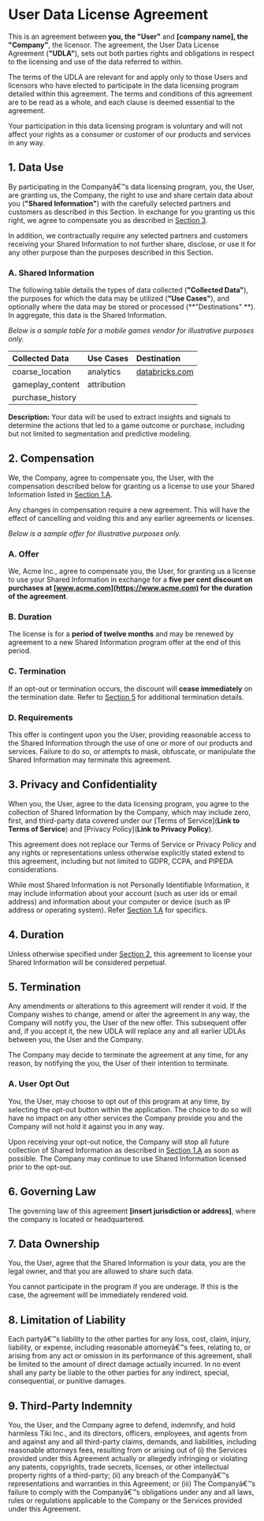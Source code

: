 # User Data License Agreement

This is an agreement between **you, the "User"** and **[company name], the "Company"**, the
licensor. The agreement, the User Data License Agreement (**"UDLA"**), sets out both parties rights
and obligations in respect to the licensing and use of the data referred to within.

The terms of the UDLA are relevant for and apply only to those Users and licensors who have elected
to participate in the data licensing program detailed within this agreement. The terms and
conditions of this agreement are to be read as a whole, and each clause is deemed essential to the
agreement.

Your participation in this data licensing program is voluntary and will not affect your rights as a
consumer or customer of our products and services in any way.

## 1. Data Use

By participating in the Companyâ€™s data licensing program, you, the User, are granting us, the
Company, the right to use and share certain data about you (**"Shared Information"**) with the
carefully selected partners and customers as described in this Section. In exchange for you granting
us this right, we agree to compensate you as described
in [Section 3](doc:udla-template#2-compensation).

In addition, we contractually require any selected partners and customers receiving your Shared
Information to not further share, disclose, or use it for any other purpose than the purposes
described in this Section.

### A. Shared Information

The following table details the types of data collected (**"Collected Data"**), the purposes for
which the data may be utilized (**"Use Cases"**), and optionally where the data may be stored or
processed (**"Destinations" **). In aggregate, this data is the Shared Information.

_Below is a sample table for a mobile games vendor for illustrative purposes only._

| Collected Data   | Use Cases   | Destination    |
| :--------------- | :---------- | :------------- |
| coarse_location  | analytics   | [databricks.com](https://databricks.com) |
| gameplay_content | attribution |                |
| purchase_history |             |                |

**Description:**  Your data will be used to extract insights and signals to determine the actions
that led to a game outcome or purchase, including but not limited to segmentation and predictive
modeling.

## 2. Compensation

We, the Company, agree to compensate you, the User, with the compensation described below for
granting us a license to use your Shared Information listed
in [Section 1.A](doc:udla-template#a-shared-information).

Any changes in compensation require a new agreement. This will have the effect of cancelling and
voiding this and any earlier agreements or licenses.

_Below is a sample offer for illustrative purposes only._

### A. Offer

We, Acme Inc., agree to compensate you, the User, for granting us a license to use your Shared
Information in exchange for a **five per cent discount on purchases
at [www.acme.com](https://www.acme.com) for the duration of the agreement**.

### B. Duration

The license is for a **period of twelve months** and may be renewed by agreement to a new Shared
Information program offer at the end of this period.

### C. Termination

If an opt-out or termination occurs, the discount will **cease immediately** on the termination
date. Refer to [Section 5](doc:udla-template#5-termination) for additional termination details.

### D. Requirements

This offer is contingent upon you the User, providing reasonable access to the Shared Information
through the use of one or more of our products and services. Failure to do so, or attempts to mask,
obfuscate, or manipulate the Shared Information may terminate this agreement.

## 3. Privacy and Confidentiality

When you, the User, agree to the data licensing program, you agree to the collection of Shared
Information by the Company, which may include zero, first, and third-party data covered under
our [Terms of Service]\(**Link to Terms of Service**) and [Privacy Policy]\(**Link to Privacy
Policy**).

This agreement does not replace our Terms of Service or Privacy Policy and any rights or
representations unless otherwise explicitly stated extend to this agreement, including but not
limited to GDPR, CCPA, and PIPEDA considerations.

While most Shared Information is not Personally Identifiable Information, it may include information
about your account (such as user ids or email address) and information about your computer or
device (such as IP address or operating system).
Refer [Section 1.A](doc:udla-template#a-shared-information) for specifics.

## 4. Duration

Unless otherwise specified under [Section 2](doc:udla-template#2-compensation), this agreement to
license your Shared Information will be considered perpetual.

## 5. Termination

Any amendments or alterations to this agreement will render it void. If the Company wishes to
change, amend or alter the agreement in any way, the Company will notify you, the User of the new
offer. This subsequent offer and, if you accept it, the new UDLA will replace any and all earlier
UDLAs between you, the User and the Company.

The Company may decide to terminate the agreement at any time, for any reason, by notifying the you,
the User of their intention to terminate.

### A. User Opt Out

You, the User, may choose to opt out of this program at any time, by selecting the opt-out button
within the application. The choice to do so will have no impact on any other services the Company
provide you and the Company will not hold it against you in any way.

Upon receiving your opt-out notice, the Company will stop all future collection of Shared
Information as described in [Section 1.A](doc:udla-template#a-shared-information) as soon as
possible. The Company may continue to use Shared Information licensed prior to the opt-out.

## 6. Governing Law

The governing law of this agreement **[insert jurisdiction or address]**, where the company is
located or headquartered.

## 7. Data Ownership

You, the User, agree that the Shared Information is your data, you are the legal owner, and that you
are allowed to share such data.

You cannot participate in the program if you are underage. If this is the case, the agreement will
be immediately rendered void.

## 8. Limitation of Liability

Each partyâ€™s liability to the other parties for any loss, cost, claim, injury, liability, or
expense, including reasonable attorneyâ€™s fees, relating to, or arising from any act or omission in
its performance of this agreement, shall be limited to the amount of direct damage actually
incurred. In no event shall any party be liable to the other parties for any indirect, special,
consequential, or punitive damages.

## 9. Third-Party Indemnity

You, the User, and the Company agree to defend, indemnify, and hold harmless Tiki Inc., and its
directors, officers, employees, and agents from and against any and all third-party claims, demands,
and liabilities, including reasonable attorneys fees, resulting from or arising out of (i) the
Services provided under this Agreement actually or allegedly infringing or violating any patents,
copyrights, trade secrets, licenses, or other intellectual property rights of a third-party; (ii)
any breach of the Companyâ€™s representations and warranties in this Agreement; or (iii) The
Companyâ€™s failure to comply with the Companyâ€™s obligations under any and all laws, rules or
regulations applicable to the Company or the Services provided under this Agreement.